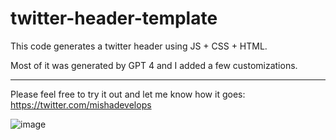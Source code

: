 # twitter-header-template

This code generates a twitter header using JS + CSS + HTML.

Most of it was generated by GPT 4 and I added a few customizations.

---
Please feel free to try it out and let me know how it goes:
https://twitter.com/mishadevelops

![image](https://github.com/mishadevelops/twitter-header-template/assets/154991515/7a7ca480-695f-4d31-8a9a-0201e56c81fb)
